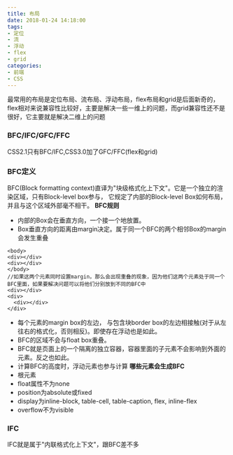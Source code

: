 ```yaml
---
title: 布局
date: 2018-01-24 14:18:00
tags: 
- 定位
- 流
- 浮动
- flex
- grid
categories:
- 前端
- CSS
---
```

最常用的布局是定位布局、流布局、浮动布局，flex布局和grid是后面新奇的，flex相对来说兼容性比较好，主要是解决一些一维上的问题，而grid兼容性还不是很好，它主要就是解决二维上的问题<!--more-->
### BFC/IFC/GFC/FFC
CSS2.1只有BFC/IFC,CSS3.0加了GFC/FFC(flex和grid)
### BFC定义
BFC(Block formatting context)直译为"块级格式化上下文"。它是一个独立的渲染区域，只有Block-level box参与， 它规定了内部的Block-level Box如何布局，并且与这个区域外部毫不相干。
**BFC规则**
* 内部的Box会在垂直方向，一个接一个地放置。
* Box垂直方向的距离由margin决定。属于同一个BFC的两个相邻Box的margin会发生重叠
```
<body>
<div></div>
<div></div>
</body>
//如果这两个元素同时设置margin，那么会出现重叠的现象，因为他们这两个元素处于同一个BFC里面，如果要解决问题可以将他们分别放到不同的BFC中
<div></div>
<div>
  <div></div>
</div>
```
* 每个元素的margin box的左边， 与包含块border box的左边相接触(对于从左往右的格式化，否则相反)。即使存在浮动也是如此。
* BFC的区域不会与float box重叠。
* BFC就是页面上的一个隔离的独立容器，容器里面的子元素不会影响到外面的元素。反之也如此。
* 计算BFC的高度时，浮动元素也参与计算
**哪些元素会生成BFC**
* 根元素
* float属性不为none
* position为absolute或fixed
* display为inline-block, table-cell, table-caption, flex, inline-flex
* overflow不为visible

### IFC
IFC就是属于"内联格式化上下文"，跟BFC差不多

